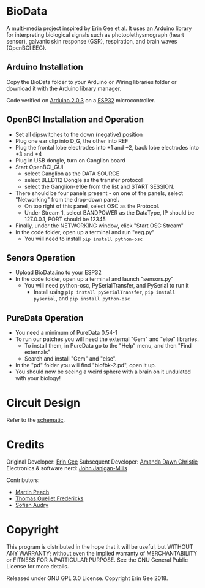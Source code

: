 # BioData

A multi-media project inspired by Erin Gee et al. It uses an Arduino library for interpreting biological signals such as photoplethysmograph (heart sensor), galvanic skin response (GSR), respiration, and brain waves (OpenBCI EEG).

## Arduino Installation

Copy the BioData folder to your Arduino or Wiring libraries folder or download it with the Arduino library manager.

Code verified on [Arduino 2.0.3](https://www.arduino.cc/) on a [ESP32](https://www.espressif.com/en/products/socs/esp32) microcontroller.

## OpenBCI Installation and Operation

- Set all dipswitches to the down (negative) position
- Plug one ear clip into D_G, the other into REF
- Plug the frontal lobe electrodes into +1 and +2, back lobe electrodes into +3 and +4
- Plug in USB dongle, turn on Ganglion board
- Start OpenBCI_GUI
  - select Ganglion as the DATA SOURCE
  - select BLED112 Dongle as the transfer protocol
  - select the Ganglion-e16e from the list and START SESSION.
- There should be four panels present - on one of the panels, select "Networking" from the drop-down panel.
  - On top right of this panel, select OSC as the Protocol.
  - Under Stream 1, select BANDPOWER as the DataType, IP should be 127.0.0.1, PORT should be 12345
- Finally, under the NETWORKING window, click "Start OSC Stream"
- In the code folder, open up a terminal and run "eeg.py"
  - You will need to install `pip install python-osc`

## Senors Operation

- Upload BioData.ino to your ESP32
- In the code folder, open up a terminal and launch "sensors.py"
  - You will need python-osc, PySerialTransfer, and PySerial to run it 
    - Install using `pip install pySerialTransfer`, `pip install pyserial`, and `pip install python-osc`

## PureData Operation

- You need a minimum of PureData 0.54-1
- To run our patches you will need the external "Gem" and "else" libraries.
  - To install them, in PureData go to the "Help" menu, and then "Find externals" 
  - Search and install "Gem" and "else".
- In the "pd" folder you will find "biofbk-2.pd", open it up.
- You should now be seeing a weird sphere with a brain on it undulated with your biology!


# Circuit Design

Refer to the [schematic](schematics/JJM_BioSynth_3-1_schem.pdf).



# Credits

Original Developer: [Erin Gee](http://www.eringee.net)
Subsequent Developer: [Amanda Dawn Christie](http://amandadawnchristie.ca)
Electronics & software nerd: [John Janigan-Mills](http://johnjaniganmills.ca)

Contributors:
* [Martin Peach](https://puredata.info/Members/martinrp/OSCobjects)
* [Thomas Ouellet Fredericks](https://github.com/thomasfredericks)
* [Sofian Audry](https://github.com/sofian)

# Copyright

This program is distributed in the hope that it will be useful, but WITHOUT ANY WARRANTY; without even the implied warranty of MERCHANTABILITY or FITNESS FOR A PARTICULAR PURPOSE. See the GNU General Public License for more details.

Released under GNU GPL 3.0 License.  Copyright Erin Gee 2018.
